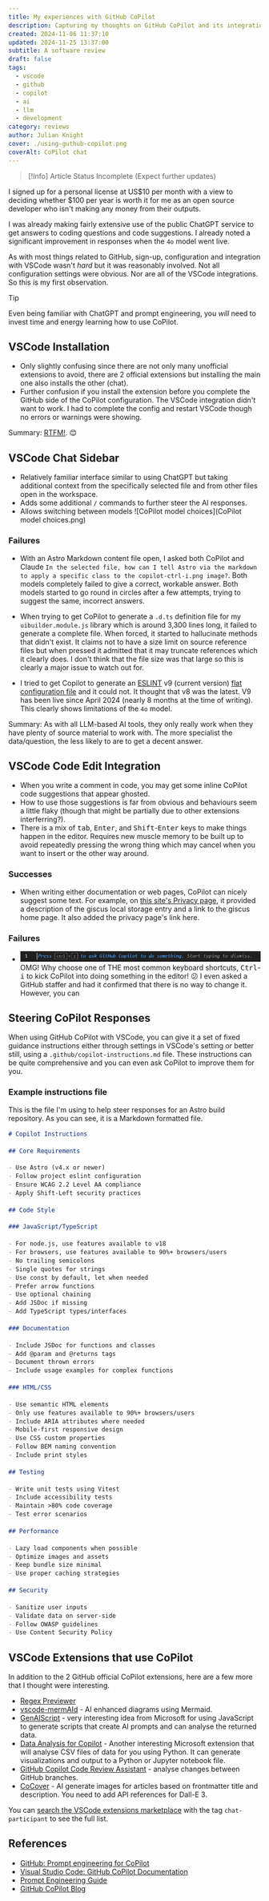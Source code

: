 ```yaml
---
title: My experiences with GitHub CoPilot
description: Capturing my thoughts on GitHub CoPilot and its integration with VSCode, assessing its value for an unfunded open source developer.
created: 2024-11-06 11:37:10
updated: 2024-11-25 13:37:00
subtitle: A software review
draft: false
tags:
  - vscode
  - github
  - copilot
  - ai
  - llm
  - development
category: reviews
author: Julian Knight
cover: ./using-guthub-copilot.png
coverAlt: CoPilot chat
---
```


> [!Info] Article Status
> Incomplete (Expect further updates)

I signed up for a personal license at US$10 per month with a view to deciding whether $100 per year is worth it for me as an open source developer who isn't making any money from their outputs.

I was already making fairly extensive use of the public ChatGPT service to get answers to coding questions and code suggestions. I already noted a significant improvement in responses when the `4o` model went live.

As with most things related to GitHub, sign-up, configuration and integration with VSCode wasn't _hard_ but it was reasonably involved. Not all configuration settings were obvious. Nor are all of the VSCode integrations. So this is my first observation. 

> [!Tip]
> Even being familiar with ChatGPT and prompt engineering, you _will_ need to invest time and energy learning how to use CoPilot.

## VSCode Installation

* Only slightly confusing since there are not only many unofficial extensions to avoid, there are 2 official extensions but installing the main one also installs the other (chat).
* Further confusion if you install the extension before you complete the GitHub side of the CoPilot configuration. The VSCode integration didn't want to work. I had to complete the config and restart VSCode though no errors or warnings were showing.

Summary: [RTFM!](https://code.visualstudio.com/docs/copilot/overview). 😊

## VSCode Chat Sidebar

* Relatively familiar interface similar to using ChatGPT but taking additional context from the specifically selected file and from other files open in the workspace.
* Adds some additional `/` commands to further steer the AI responses.
* Allows switching between models ![CoPilot model choices](CoPilot model choices.png)

### Failures

* With an Astro Markdown content file open, I asked both CoPilot and Claude `In the selected file, how can I tell Astro via the markdown to apply a specific class to the copilot-ctrl-i.png image?`. Both models completely failed to give a correct, workable answer. Both models started to go round in circles after a few attempts, trying to suggest the same, incorrect answers.

* When trying to get CoPilot to generate a `.d.ts` definition file for my `uibuilder.module.js` library which is around 3,300 lines long, it failed to generate a complete file. When forced, it started to hallucinate methods that didn't exist. It claims not to have a size limit on source reference files but when pressed it admitted that it may truncate references which it clearly does. I don't think that the file size was that large so this is clearly a major issue to watch out for.

* I tried to get Copilot to generate an [ESLINT](https://github.com/eslint/eslint) v9 (current version) [flat configuration file](https://github.com/eslint/eslint?tab=readme-ov-file#configuration) and it could not. It thought that v8 was the latest. V9 has been live since April 2024 (nearly 8 months at the time of writing). This clearly shows limitations of the `4o` model.

Summary: As with all LLM-based AI tools, they only really work when they have plenty of source material to work with. The more specialist the data/question, the less likely to are to get a decent answer.

## VSCode Code Edit Integration

* When you write a comment in code, you may get some inline CoPilot code suggestions that appear ghosted.
* How to use those suggestions is far from obvious and behaviours seem a little flaky (though that might be partially due to other extensions interferring?).
* There is a mix of <kbd>tab</kbd>, <kbd>Enter</kbd>, and <kbd>Shift</kbd>-<kbd>Enter</kbd> keys to make things happen in the editor. Requires new muscle memory to be built up to avoid repeatedly pressing the wrong thing which may cancel when you want to insert or the other way around.

### Successes

* When writing either documentation or web pages, CoPilot can nicely suggest some text. For example, on [this site's Privacy page](/privacy), it provided a description of the giscus local storage entry and a link to the giscus home page. It also added the privacy page's link here.

### Failures

* <span class="imgright">![copilot vscode editor prompt](./copilot-ctrl-i.png)</span>OMG! Why choose one of THE most common keyboard shortcuts, <kbd>Ctrl</kbd>-<kbd>i</kbd> to kick CoPilot into doing something in the editor! 😕 I even asked a GitHub staffer and had it confirmed that there is no way to change it. However, you can 

## Steering CoPilot Responses

When using GitHub CoPilot with VSCode, you can give it a set of fixed guidance instructions either through settings in VSCode's setting or better still, using a `.github/copilot-instructions.md` file. These instructions can be quite comprehensive and you can even ask CoPilot to improve them for you.

### Example instructions file

This is the file I'm using to help steer responses for an Astro build repository. As you can see, it is a Markdown formatted file.

```markdown
# Copilot Instructions

## Core Requirements

- Use Astro (v4.x or newer)
- Follow project eslint configuration
- Ensure WCAG 2.2 Level AA compliance
- Apply Shift-Left security practices

## Code Style

### JavaScript/TypeScript

- For node.js, use features available to v18
- For browsers, use features available to 90%+ browsers/users
- No trailing semicolons
- Single quotes for strings
- Use const by default, let when needed
- Prefer arrow functions
- Use optional chaining
- Add JSDoc if missing
- Add TypeScript types/interfaces

### Documentation

- Include JSDoc for functions and classes
- Add @param and @returns tags
- Document thrown errors
- Include usage examples for complex functions

### HTML/CSS

- Use semantic HTML elements
- Only use features available to 90%+ browsers/users
- Include ARIA attributes where needed
- Mobile-first responsive design
- Use CSS custom properties
- Follow BEM naming convention
- Include print styles

## Testing

- Write unit tests using Vitest
- Include accessibility tests
- Maintain >80% code coverage
- Test error scenarios

## Performance

- Lazy load components when possible
- Optimize images and assets
- Keep bundle size minimal
- Use proper caching strategies

## Security

- Sanitize user inputs
- Validate data on server-side
- Follow OWASP guidelines
- Use Content Security Policy
```

## VSCode Extensions that use CoPilot

In addition to the 2 GitHub official CoPilot extensions, here are a few more that I thought were interesting.

* [Regex Previewer](https://marketplace.visualstudio.com/items?itemName=chrmarti.regex)
* [vscode-mermAId](https://marketplace.visualstudio.com/items?itemName=ms-vscode.copilot-mermaid-diagram) - AI enhanced diagrams using Mermaid.
* [GenAIScript](https://marketplace.visualstudio.com/items?itemName=genaiscript.genaiscript-vscode) - very interesting idea from Microsoft for using JavaScript to generate scripts that create AI prompts and can analyse the returned data.
* [Data Analysis for Copilot](https://marketplace.visualstudio.com/items?itemName=ms-vscode.vscode-copilot-data-analysis) - Another interesting Microsoft extension that will analyse CSV files of data for you using Python. It can generate visualizations and output to a Python or Jupyter notebook file.
* [GitHub Copilot Code Review Assistant](https://marketplace.visualstudio.com/items?itemName=Codereviewforgithubcopilot.github-copilot-code-review) - analyse changes between GitHub branches.
* [CoCover](https://marketplace.visualstudio.com/items?itemName=MayaShavinStudio.cocover) - AI generate images for articles based on frontmatter title and description. You need to add API references for Dall-E 3.

You can [search the VSCode extensions marketplace](https://marketplace.visualstudio.com/search?term=tag%3Achat-participant&target=VSCode&category=All%20categories&sortBy=Relevance) with the tag `chat-participant` to see the full list.

## References

* [GitHub: Prompt engineering for CoPilot](https://docs.github.com/en/copilot/using-github-copilot/prompt-engineering-for-github-copilot)
* [Visual Studio Code: GitHub CoPilot Documentation](https://code.visualstudio.com/docs/copilot/overview)
* [Prompt Engineering Guide](https://www.promptingguide.ai)
* [GitHub CoPilot Blog](https://github.blog/changelog/label/copilot/)
